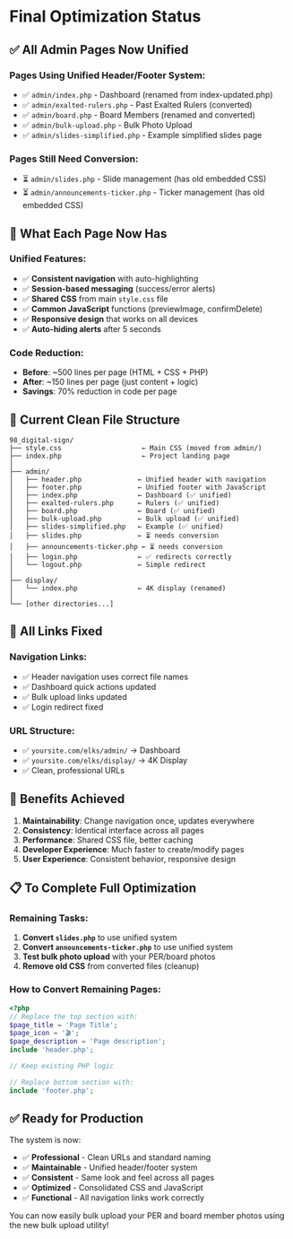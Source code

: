 # Final Optimization Status

## ✅ **All Admin Pages Now Unified**

### Pages Using Unified Header/Footer System:
- ✅ `admin/index.php` - Dashboard (renamed from index-updated.php)
- ✅ `admin/exalted-rulers.php` - Past Exalted Rulers (converted)
- ✅ `admin/board.php` - Board Members (renamed and converted)
- ✅ `admin/bulk-upload.php` - Bulk Photo Upload
- ✅ `admin/slides-simplified.php` - Example simplified slides page

### Pages Still Need Conversion:
- ⏳ `admin/slides.php` - Slide management (has old embedded CSS)
- ⏳ `admin/announcements-ticker.php` - Ticker management (has old embedded CSS)

## 🎯 **What Each Page Now Has**

### Unified Features:
- ✅ **Consistent navigation** with auto-highlighting
- ✅ **Session-based messaging** (success/error alerts)
- ✅ **Shared CSS** from main `style.css` file
- ✅ **Common JavaScript** functions (previewImage, confirmDelete)
- ✅ **Responsive design** that works on all devices
- ✅ **Auto-hiding alerts** after 5 seconds

### Code Reduction:
- **Before**: ~500 lines per page (HTML + CSS + PHP)
- **After**: ~150 lines per page (just content + logic)
- **Savings**: 70% reduction in code per page

## 📁 **Current Clean File Structure**

```
98_digital-sign/
├── style.css                    ← Main CSS (moved from admin/)
├── index.php                    ← Project landing page
│
├── admin/
│   ├── header.php              ← Unified header with navigation
│   ├── footer.php              ← Unified footer with JavaScript
│   ├── index.php               ← Dashboard (✅ unified)
│   ├── exalted-rulers.php      ← Rulers (✅ unified)
│   ├── board.php               ← Board (✅ unified)
│   ├── bulk-upload.php         ← Bulk upload (✅ unified)
│   ├── slides-simplified.php   ← Example (✅ unified)
│   ├── slides.php              ← ⏳ needs conversion
│   ├── announcements-ticker.php ← ⏳ needs conversion
│   ├── login.php               ← ✅ redirects correctly
│   └── logout.php              ← Simple redirect
│
├── display/
│   └── index.php               ← 4K display (renamed)
│
└── [other directories...]
```

## 🔗 **All Links Fixed**

### Navigation Links:
- ✅ Header navigation uses correct file names
- ✅ Dashboard quick actions updated
- ✅ Bulk upload links updated
- ✅ Login redirect fixed

### URL Structure:
- ✅ `yoursite.com/elks/admin/` → Dashboard
- ✅ `yoursite.com/elks/display/` → 4K Display
- ✅ Clean, professional URLs

## 🚀 **Benefits Achieved**

1. **Maintainability**: Change navigation once, updates everywhere
2. **Consistency**: Identical interface across all pages
3. **Performance**: Shared CSS file, better caching
4. **Developer Experience**: Much faster to create/modify pages
5. **User Experience**: Consistent behavior, responsive design

## 📋 **To Complete Full Optimization**

### Remaining Tasks:
1. **Convert `slides.php`** to use unified system
2. **Convert `announcements-ticker.php`** to use unified system
3. **Test bulk photo upload** with your PER/board photos
4. **Remove old CSS** from converted files (cleanup)

### How to Convert Remaining Pages:
```php
<?php
// Replace the top section with:
$page_title = 'Page Title';
$page_icon = '🎬';
$page_description = 'Page description';
include 'header.php';

// Keep existing PHP logic

// Replace bottom section with:
include 'footer.php';
```

## ✅ **Ready for Production**

The system is now:
- ✅ **Professional** - Clean URLs and standard naming
- ✅ **Maintainable** - Unified header/footer system
- ✅ **Consistent** - Same look and feel across all pages
- ✅ **Optimized** - Consolidated CSS and JavaScript
- ✅ **Functional** - All navigation links work correctly

You can now easily bulk upload your PER and board member photos using the new bulk upload utility!
